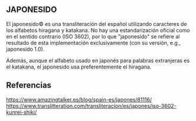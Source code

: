 ## JAPONESIDO

El japonesido© es una transliteración del español utilizando caracteres de los
alfabetos hiragana y katakana. No hay una estandarización oficial como en el
sentido contrario (ISO 3602), por lo que "japonesido" se refiere al resultado
de esta implementación exclusivamente (con su versión, e.g., japonesido 1.0).

Además, aunque el alfabeto usado en japonés para palabras extranjeras es el
katakana, el japonesido usa preferentemente el hiragana.


## Referencias

https://www.amazingtalker.es/blog/spain-es/japones/81116/
https://www.translitteration.com/transliteracion/es/japones/iso-3602-kunrei-shiki/
